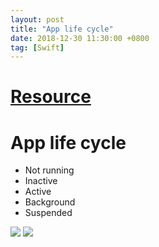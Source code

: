 ```yaml
---
layout: post
title: "App life cycle"
date: 2018-12-30 11:30:00 +0800
tag: [Swift]
---
```



# [Resource](https://developer.apple.com/documentation/uikit/core_app/managing_your_app_s_life_cycle)

# App life cycle

- Not running
- Inactive
- Active
- Background
- Suspended

![](https://docs-assets.developer.apple.com/published/f5ae1a0785/00b28327-17dc-4f0c-866f-29f854edfce3.png)
![](https://developer.apple.com/library/archive/documentation/iPhone/Conceptual/iPhoneOSProgrammingGuide/Art/high_level_flow_2x.png)
